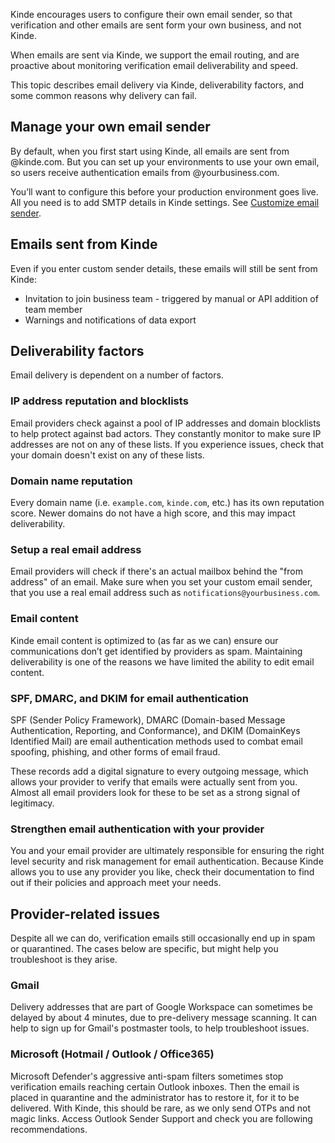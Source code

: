 
Kinde encourages users to configure their own email sender, so that verification and other emails are sent form your own business, and not Kinde.

When emails are sent via Kinde, we support the email routing, and are proactive about monitoring verification email deliverability and speed.

This topic describes email delivery via Kinde, deliverability factors, and some common reasons why delivery can fail.

## Manage your own email sender

By default, when you first start using Kinde, all emails are sent from @kinde.com. But you can set up your environments to use your own email, so users receive authentication emails from @yourbusiness.com.

You’ll want to configure this before your production environment goes live. All you need is to add SMTP details in Kinde settings. See [Customize email sender](/get-started/connect/customize-email-sender/).

## Emails sent from Kinde

Even if you enter custom sender details, these emails will still be sent from Kinde:

- Invitation to join business team - triggered by manual or API addition of team member
- Warnings and notifications of data export

## Deliverability factors

Email delivery is dependent on a number of factors.

### IP address reputation and blocklists

Email providers check against a pool of IP addresses and domain blocklists to help protect against bad actors. They constantly monitor to make sure IP addresses are not on any of these lists. If you experience issues, check that your domain doesn't exist on any of these lists.

### Domain name reputation

Every domain name (i.e. `example.com`, `kinde.com`, etc.) has its own reputation score. Newer domains do not have a high score, and this may impact deliverability.

### Setup a real email address

Email providers will check if there's an actual mailbox behind the "from address" of an email. Make sure when you set your custom email sender, that you use a real email address such as `notifications@yourbusiness.com`.

### Email content

Kinde email content is optimized to (as far as we can) ensure our communications don’t get identified by providers as spam. Maintaining deliverability is one of the reasons we have limited the ability to edit email content.

### SPF, DMARC, and DKIM for email authentication

SPF (Sender Policy Framework), DMARC (Domain-based Message Authentication, Reporting, and Conformance), and DKIM (DomainKeys Identified Mail) are email authentication methods used to combat email spoofing, phishing, and other forms of email fraud.

These records add a digital signature to every outgoing message, which allows your provider to verify that emails were actually sent from you. Almost all email providers look for these to be set as a strong signal of legitimacy.

### Strengthen email authentication with your provider

You and your email provider are ultimately responsible for ensuring the right level security and risk management for email authentication. Because Kinde allows you to use any provider you like, check their documentation to find out if their policies and approach meet your needs.

## Provider-related issues

Despite all we can do, verification emails still occasionally end up in spam or quarantined. The cases below are specific, but might help you troubleshoot is they arise.

### Gmail

Delivery addresses that are part of Google Workspace can sometimes be delayed by about 4 minutes, due to pre-delivery message scanning. It can help to sign up for Gmail's postmaster tools, to help troubleshoot issues.

### Microsoft (Hotmail / Outlook / Office365)

Microsoft Defender's aggressive anti-spam filters sometimes stop verification emails reaching certain Outlook inboxes. Then the email is placed in quarantine and the administrator has to restore it, for it to be delivered. With Kinde, this should be rare, as we only send OTPs and not magic links. Access Outlook Sender Support and check you are following recommendations.
